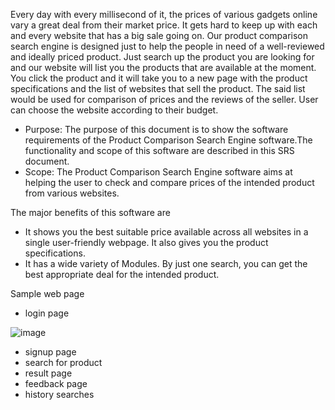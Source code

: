Every day with every millisecond of it, the prices of various gadgets online vary a great deal from their market price. It gets hard to keep up with each and every website that has a big sale going on. Our product comparison search engine is designed just to help the people in need of a well-reviewed and ideally priced product. Just search up the product you are looking for and our website will list you the products that are available at the moment. You click the product and it will take you to a new page with the product specifications and the list of websites that sell the product. The said list would be used for comparison of prices and the reviews of the seller. User can choose the website according to their budget.

- Purpose: The purpose of this document is to show the software requirements of the Product Comparison Search Engine software.The functionality and scope of this software are described in this SRS document.
- Scope: The Product Comparison Search Engine software aims at helping the user to check and compare prices of the intended product from various websites.

The major benefits of this software are
  - It shows you the best suitable price available across all websites in a single user-friendly webpage. It also gives you the product specifications.
  - It has a wide variety of Modules. By just one search, you can get the best appropriate deal for the intended product.

Sample web page
  - login page
    
![image](https://github.com/LAXMAND2509/pse_project/assets/114348119/16c7f2f9-35b7-4926-b2f1-cb3aa6beba1d)

  - signup page
  - search for product
  - result page
  - feedback page
  - history searches
